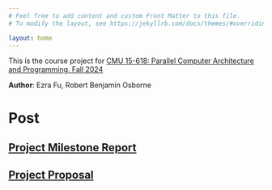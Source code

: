 ```yaml
---
# Feel free to add content and custom Front Matter to this file.
# To modify the layout, see https://jekyllrb.com/docs/themes/#overriding-theme-defaults

layout: home
---
```


This is the course project for [CMU 15-618: Parallel Computer Architecture and Programming, Fall 2024](https://www.cs.cmu.edu/afs/cs/academic/class/15418-f24/www/index.html)

**Author**: Ezra Fu, Robert Benjamin Osborne

# Post

## [Project Milestone Report](/parallel-topological-sorting/milestone.html)

## [Project Proposal](/parallel-topological-sorting/proposal.html)